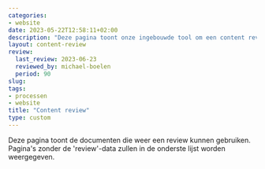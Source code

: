 ```yaml
---
categories:
- website
date: 2023-05-22T12:58:11+02:00
description: "Deze pagina toont onze ingebouwde tool om een content review te doen van alle pagina's binnen onze website."
layout: content-review
review:
  last_review: 2023-06-23
  reviewed_by: michael-boelen
  period: 90
slug:
tags:
- processen
- website
title: "Content review"
type: custom
---
```


Deze pagina toont de documenten die weer een review kunnen gebruiken. Pagina's zonder de 'review'-data zullen in de onderste lijst worden weergegeven.

